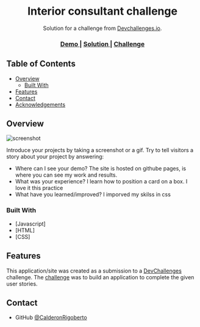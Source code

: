 <!-- Please update value in the {}  -->

<h1 align="center">Interior consultant challenge</h1>

<div align="center">
   Solution for a challenge from  <a href="http://devchallenges.io" target="_blank">Devchallenges.io</a>.
</div>

<div align="center">
  <h3>
    <a href="https://calderonrigoberto.github.io/practicaInteriorConsultant/">
      Demo
    </a>
    <span> | </span>
    <a href="https://github.com/CalderonRigoberto/practicaInteriorConsultant">
      Solution
    </a>
    <span> | </span>
    <a href="https://devchallenges.io/challenges/Jymh2b2FyebRTUljkNcb">
      Challenge
    </a>
  </h3>
</div>

<!-- TABLE OF CONTENTS -->

## Table of Contents

- [Overview](#overview)
  - [Built With](#built-with)
- [Features](#features)
- [Contact](#contact)
- [Acknowledgements](#acknowledgements)

<!-- OVERVIEW -->

## Overview

![screenshot](https://repository-images.githubusercontent.com/457054493/b1c9ae4a-2e9b-4d2a-a367-70079e9bb3ec)

Introduce your projects by taking a screenshot or a gif. Try to tell visitors a story about your project by answering:

- Where can I see your demo?
  The site is hosted on githube pages, is where you can see my work and results.
- What was your experience?
  I learn how to position a card on a box. I love it this practice
- What have you learned/improved?
  I imporved my skilss in css

### Built With

<!-- This section should list any major frameworks that you built your project using. Here are a few examples.-->

- [Javascript]
- [HTML]
- [CSS]

## Features

<!-- List the features of your application or follow the template. Don't share the figma file here :) -->

This application/site was created as a submission to a [DevChallenges](https://devchallenges.io/challenges) challenge. The [challenge](https://devchallenges.io/challenges/Jymh2b2FyebRTUljkNcb) was to build an application to complete the given user stories.


## Contact

- GitHub [@CalderonRigoberto](https://{github.com/CalderonRigoberto})
